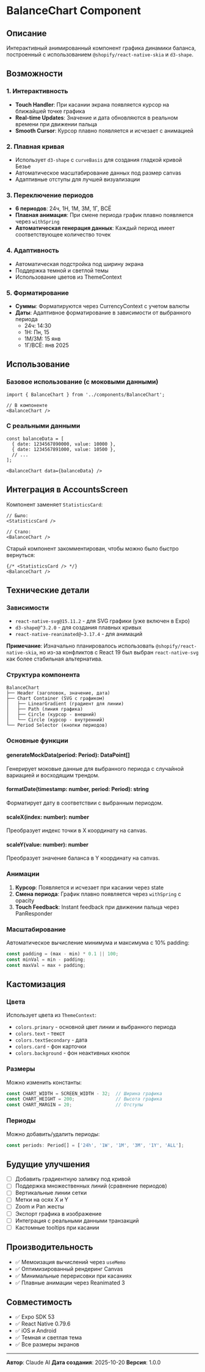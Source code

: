 # BalanceChart Component

## Описание

Интерактивный анимированный компонент графика динамики баланса, построенный с использованием `@shopify/react-native-skia` и `d3-shape`.

## Возможности

### 1. Интерактивность
- **Touch Handler**: При касании экрана появляется курсор на ближайшей точке графика
- **Real-time Updates**: Значение и дата обновляются в реальном времени при движении пальца
- **Smooth Cursor**: Курсор плавно появляется и исчезает с анимацией

### 2. Плавная кривая
- Использует `d3-shape` с `curveBasis` для создания гладкой кривой Безье
- Автоматическое масштабирование данных под размер canvas
- Адаптивные отступы для лучшей визуализации

### 3. Переключение периодов
- **6 периодов**: 24ч, 1Н, 1М, 3М, 1Г, ВСЁ
- **Плавная анимация**: При смене периода график плавно появляется через `withSpring`
- **Автоматическая генерация данных**: Каждый период имеет соответствующее количество точек

### 4. Адаптивность
- Автоматическая подстройка под ширину экрана
- Поддержка темной и светлой темы
- Использование цветов из ThemeContext

### 5. Форматирование
- **Суммы**: Форматируются через CurrencyContext с учетом валюты
- **Даты**: Адаптивное форматирование в зависимости от выбранного периода
  - 24ч: 14:30
  - 1Н: Пн, 15
  - 1М/3М: 15 янв
  - 1Г/ВСЁ: янв 2025

## Использование

### Базовое использование (с моковыми данными)

```tsx
import { BalanceChart } from '../components/BalanceChart';

// В компоненте
<BalanceChart />
```

### С реальными данными

```tsx
const balanceData = [
  { date: 1234567890000, value: 10000 },
  { date: 1234567891000, value: 10500 },
  // ...
];

<BalanceChart data={balanceData} />
```

## Интеграция в AccountsScreen

Компонент заменяет `StatisticsCard`:

```tsx
// Было:
<StatisticsCard />

// Стало:
<BalanceChart />
```

Старый компонент закомментирован, чтобы можно было быстро вернуться:

```tsx
{/* <StatisticsCard /> */}
<BalanceChart />
```

## Технические детали

### Зависимости
- `react-native-svg@15.11.2` - для SVG графики (уже включен в Expo)
- `d3-shape@^3.2.0` - для создания плавных кривых
- `react-native-reanimated@~3.17.4` - для анимаций

**Примечание**: Изначально планировалось использовать `@shopify/react-native-skia`, но из-за конфликтов с React 19 был выбран `react-native-svg` как более стабильная альтернатива.

### Структура компонента

```
BalanceChart
├── Header (заголовок, значение, дата)
├── Chart Container (SVG с графиком)
│   ├── LinearGradient (градиент для линии)
│   ├── Path (линия графика)
│   ├── Circle (курсор - внешний)
│   └── Circle (курсор - внутренний)
└── Period Selector (кнопки периодов)
```

### Основные функции

#### generateMockData(period: Period): DataPoint[]
Генерирует моковые данные для выбранного периода с случайной вариацией и восходящим трендом.

#### formatDate(timestamp: number, period: Period): string
Форматирует дату в соответствии с выбранным периодом.

#### scaleX(index: number): number
Преобразует индекс точки в X координату на canvas.

#### scaleY(value: number): number
Преобразует значение баланса в Y координату на canvas.

### Анимации

1. **Курсор**: Появляется и исчезает при касании через state
2. **Смена периода**: График плавно появляется через `withSpring` с opacity
3. **Touch Feedback**: Instant feedback при движении пальца через PanResponder

### Масштабирование

Автоматическое вычисление минимума и максимума с 10% padding:

```typescript
const padding = (max - min) * 0.1 || 100;
const minVal = min - padding;
const maxVal = max + padding;
```

## Кастомизация

### Цвета
Использует цвета из `ThemeContext`:
- `colors.primary` - основной цвет линии и выбранного периода
- `colors.text` - текст
- `colors.textSecondary` - дата
- `colors.card` - фон карточки
- `colors.background` - фон неактивных кнопок

### Размеры
Можно изменить константы:
```typescript
const CHART_WIDTH = SCREEN_WIDTH - 32;  // Ширина графика
const CHART_HEIGHT = 200;               // Высота графика
const CHART_MARGIN = 20;                // Отступы
```

### Периоды
Можно добавить/удалить периоды:
```typescript
const periods: Period[] = ['24h', '1W', '1M', '3M', '1Y', 'ALL'];
```

## Будущие улучшения

- [ ] Добавить градиентную заливку под кривой
- [ ] Поддержка множественных линий (сравнение периодов)
- [ ] Вертикальные линии сетки
- [ ] Метки на осях X и Y
- [ ] Zoom и Pan жесты
- [ ] Экспорт графика в изображение
- [ ] Интеграция с реальными данными транзакций
- [ ] Кастомные tooltips при касании

## Производительность

- ✅ Мемоизация вычислений через `useMemo`
- ✅ Оптимизированный рендеринг Canvas
- ✅ Минимальные перерисовки при касаниях
- ✅ Плавные анимации через Reanimated 3

## Совместимость

- ✅ Expo SDK 53
- ✅ React Native 0.79.6
- ✅ iOS и Android
- ✅ Темная и светлая тема
- ✅ Все размеры экранов

---

**Автор**: Claude AI
**Дата создания**: 2025-10-20
**Версия**: 1.0.0
